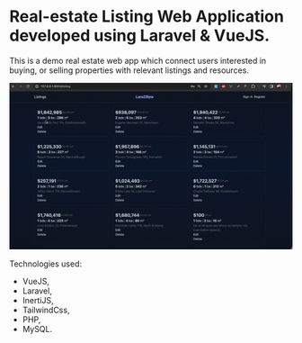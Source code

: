 # Real-estate Listing Web Application developed using Laravel & VueJS. 

This is a demo real estate web app which connect users interested in buying, or selling properties with relevant listings and resources.

<img src="https://github.com/mobeendev/larazillo/blob/main/public/lara-zillo-v1.gif" />


Technologies used:
- VueJS,
- Laravel,
- InertiJS,
- TailwindCss,
- PHP,
- MySQL.

